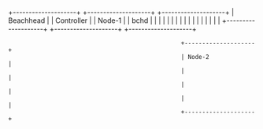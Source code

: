 

+--------------------+    +--------------------+     +--------------------+
| Beachhead          |    | Controller         |     | Node-1             |
| bchd               |    |                    |     |                    |
|                    |    |                    |     |                    |
|                    |    |                    |     |                    |
+--------------------+    +--------------------+     +--------------------+

                                                     +--------------------+
                                                     | Node-2             |
                                                     |                    |
                                                     |                    |
                                                     |                    |
                                                     +--------------------+



